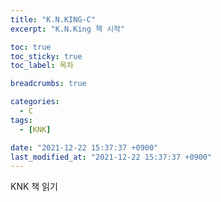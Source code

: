 ```yaml
---
title: "K.N.KING-C"
excerpt: "K.N.King 책 시작"

toc: true
toc_sticky: true
toc_label: 목차

breadcrumbs: true

categories:
  - C
tags:
  - [KNK]

date: "2021-12-22 15:37:37 +0900"
last_modified_at: "2021-12-22 15:37:37 +0900"
---
```


KNK 책 읽기
